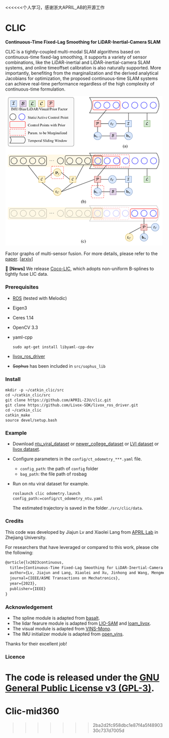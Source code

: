 <<<<<<个人学习，感谢浙大APRIL_AB的开源工作
# CLIC

**Continuous-Time Fixed-Lag Smoothing for LiDAR-Inertial-Camera SLAM**

CLIC is a tightly-coupled multi-modal SLAM algorithms based on continuous-time fixed-lag smoothing, it supports a variety of sensor combinations, like the LiDAR-inertial and LiDAR-inertial-camera SLAM systems, and online timeoffset calibration is also naturally supported. More importantly, benefiting from the marginalization and the derived analytical Jacobians for optimization, the proposed continuous-time SLAM systems can achieve real-time performance regardless of the high complexity of continuous-time formulation. 

<img src='./doc/factor-graph.png' width='500'>

Factor graphs of multi-sensor fusion. For more details, please refer to the [paper](https://github.com/APRIL-ZJU/clic/doc). [[arxiv](https://arxiv.org/pdf/2302.07456)]

🎈 **[News]**  We release [Coco-LIC](https://github.com/APRIL-ZJU/Coco-LIC), which adopts non-uniform B-splines to tightly fuse LIC data.

### Prerequisites

- [ROS](http://wiki.ros.org/ROS/Installation) (tested with Melodic)

- Eigen3

- Ceres 1.14

- OpenCV 3.3

- yaml-cpp

  ```shell
  sudo apt-get install libyaml-cpp-dev
  ```

- [livox_ros_driver](https://github.com/Livox-SDK/livox_ros_driver.git)
- ~~Sophus~~ has been included in `src/sophus_lib`

### Install

```shell
mkdir -p ~/catkin_clic/src
cd ~/catkin_clic/src
git clone https://github.com/APRIL-ZJU/clic.git
git clone https://github.com/Livox-SDK/livox_ros_driver.git
cd ~/catkin_clic
catkin_make
source devel/setup.bash
```

### Example

- Download [ntu_viral_dataset](https://ntu-aris.github.io/ntu_viral_dataset/) or [newer_college_dataset](https://ori-drs.github.io/newer-college-dataset/stereo-cam/) or [LVI dataset](https://github.com/TixiaoShan/LVI-SAM#datasets) or [livox dataset](https://github.com/ziv-lin/r3live_dataset).

- Configure parameters in the `config/ct_odometry_***.yaml` file.

  - `config_path`: the path of `config` folder 
  - `bag_path`: the file path of rosbag  

- Run on ntu viral dataset for example.

  ```shell
  roslaunch clic odometry.launch config_path:=config/ct_odometry_ntu.yaml
  ```

  The estimated trajectory is saved in the folder`./src/clic/data`.

### Credits

This code was developed by Jiajun Lv and Xiaolei Lang from [APRIL Lab](https://april.zju.edu.cn/) in Zhejiang University.

For researchers that have leveraged or compared to this work, please cite the following:

```latex
@article{lv2023continuous,
  title={Continuous-Time Fixed-Lag Smoothing for LiDAR-Inertial-Camera SLAM},
  author={Lv, Jiajun and Lang, Xiaolei and Xu, Jinhong and Wang, Mengmeng and Liu, Yong and Zuo, Xingxing},
  journal={IEEE/ASME Transactions on Mechatronics},
  year={2023},
  publisher={IEEE}
}
```

### Acknowledgement

- The spline module is adapted from [basalt](https://gitlab.com/VladyslavUsenko/basalt-headers).
- The lidar fearure module is adapted from [LIO-SAM](https://github.com/TixiaoShan/LIO-SAM/tree/a246c960e3fca52b989abf888c8cf1fae25b7c25) and [loam_livox](https://github.com/hku-mars/loam_livox).
- The visual module is adapted from [VINS-Mono](https://github.com/HKUST-Aerial-Robotics/VINS-Mono).
- The IMU initializer module is adapted from [open_vins](https://github.com/rpng/open_vins).

Thanks for their excellent job!

### Licence

The code is released under the [GNU General Public License v3 (GPL-3)](https://www.gnu.org/licenses/gpl-3.0.txt).
=======
# Clic-mid360
>>>>>>> 2ba2d2fc958dbc1e87f4a5f4890330c737d7005d
